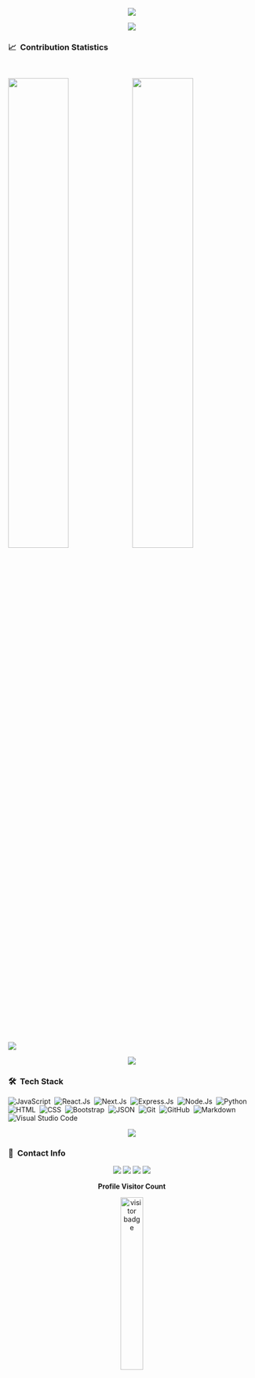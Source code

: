 <!-- <p align="center"><img src="animation.gif" width="35%"></p> -->

<p align="center">
<img src="https://readme-typing-svg.herokuapp.com?font=Architects+Daughter&center=true&vCenter=true&duration=3000&color=%2338C2FF&size=40&height=200&width=800&lines=Heyyy!+I'm+De'marauder+%3C3;Fullstack+developer;freelancer;Welcome+to+my+profile+!">
</p>
<!-- "https://readme-typing-svg.herokuapp.com?font=Architects+Daughter&center=true&vCenter=true&duration=3000&color=%2338C2FF&size=40&height=200&width=800&lines=Heyyy!+I'm+De'marauder+%3C3;Full stack+developer;freelancer;Welcome+to+my+profile+!" -->
<p  align="center">
<img src="https://user-images.githubusercontent.com/73097560/115834477-dbab4500-a447-11eb-908a-139a6edaec5c.gif">             
<br>

### 📈 &nbsp;Contribution Statistics

<br/>
<p align="left">
  <img width="49.5%" src="https://github-readme-stats.vercel.app/api?username=de-marauder&show_icons=true&theme=blueberry&hide_border=true" />
    <img width="49.5%" src="https://github-readme-streak-stats.herokuapp.com/?user=de-marauder&theme=blueberry&hide_border=true" />
</p>
<br>

<img src="https://github-readme-stats.vercel.app/api/top-langs?username=de-marauder&layout=compact"/>

<p  align="center">
<img src="https://user-images.githubusercontent.com/73097560/115834477-dbab4500-a447-11eb-908a-139a6edaec5c.gif">             
<br>

### 🛠 &nbsp;Tech Stack

![JavaScript](https://img.shields.io/badge/-JavaScript-05122A?style=flat&logo=javascript)&nbsp;
![React.Js](https://img.shields.io/badge/-React.Js-05122A?style=flat&logo=react)&nbsp;
![Next.Js](https://img.shields.io/badge/-Next.Js-05122A?style=flat&logo=next.js)&nbsp;
![Express.Js](https://img.shields.io/badge/-Express.Js-05122A?style=flat&logo=express)&nbsp;
![Node.Js](https://img.shields.io/badge/-Node.Js-05122A?style=flat&logo=node.js)&nbsp;
![Python](https://img.shields.io/badge/-Python-05122A?style=flat&logo=python)&nbsp;
![HTML](https://img.shields.io/badge/-HTML-05122A?style=flat&logo=HTML5)&nbsp;
![CSS](https://img.shields.io/badge/-CSS-05122A?style=flat&logo=CSS3&logoColor=1572B6)&nbsp;
![Bootstrap](https://img.shields.io/badge/-Bootstrap-05122A?style=flat&logo=bootstrap&logoColor=563D7C)&nbsp;
![JSON](https://img.shields.io/badge/-JSON-05122A?style=flat&logo=json&logoColor=000000)&nbsp;
![Git](https://img.shields.io/badge/-Git-05122A?style=flat&logo=git)&nbsp;
![GitHub](https://img.shields.io/badge/-GitHub-05122A?style=flat&logo=github)&nbsp;
![Markdown](https://img.shields.io/badge/-Markdown-05122A?style=flat&logo=markdown)&nbsp;
![Visual Studio Code](https://img.shields.io/badge/-Visual%20Studio%20Code-05122A?style=flat&logo=visual-studio-code&logoColor=007ACC)&nbsp;
<!-- ![Flask](https://img.shields.io/badge/-Flask-05122A?style=flat&logo=flask)&nbsp; -->
<!-- ![PostgreSQL](https://img.shields.io/badge/-PostgreSQL-05122A?style=flat&logo=postgresql&logoColor=336791)&nbsp; -->
<!-- ![MySQL](https://img.shields.io/badge/-MySQL-05122A?style=flat&logo=mysql&logoColor=4479A1)&nbsp; -->

<p  align="center">
<img src="https://user-images.githubusercontent.com/73097560/115834477-dbab4500-a447-11eb-908a-139a6edaec5c.gif">             
<br>

### :link: &nbsp;Contact Info

<p align="center">
<a href="https://de-marauder.vercel.app"><img src="https://img.shields.io/badge/-website-3423A6?style=for-the-badge&logo=Google-Chrome&logoColor=white"/></a>
<a href="https://www.linkedin.com/in/obiajulu-ezike/"><img src="https://img.shields.io/badge/-Linkedin-3423A6?style=for-the-badge&logo=Linkedin&logoColor=blue"/></a>
<a href="https://github.com/de-marauder"><img src="https://img.shields.io/badge/-Github-3423A6?style=for-the-badge&logo=Github&logoColor=black"/></a>
<a href="https://www.fiverr.com/share/2ymygX"><img src="https://img.shields.io/badge/-Fiverr-3423A6?style=for-the-badge&logo=fiverr&logoColor=white"/></a>

</p>

<p align="center">
  <b>Profile Visitor Count</b>
<!--   <img src="Hi.gif" width="30px"> -->
</p>
<p align="center"><img src="https://profile-counter.glitch.me/%7Bde-marauder%7D/count.svg" alt="visitor badge" width="30%"></p>
